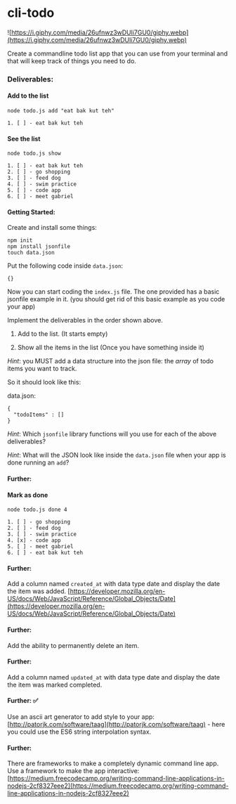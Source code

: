 # cli-todo

![https://i.giphy.com/media/26ufnwz3wDUli7GU0/giphy.webp](https://i.giphy.com/media/26ufnwz3wDUli7GU0/giphy.webp)

Create a commandline todo list app that you can use from your terminal and that will keep track of things you need to do.

### Deliverables:

#### Add to the list

```
node todo.js add "eat bak kut teh"
```

```
1. [ ] - eat bak kut teh
```

#### See the list

```
node todo.js show
```

```
1. [ ] - eat bak kut teh
2. [ ] - go shopping
3. [ ] - feed dog
4. [ ] - swim practice
5. [ ] - code app
6. [ ] - meet gabriel
```



#### Getting Started:
Create and install some things:
```
npm init
npm install jsonfile
touch data.json
```

Put the following code inside `data.json`:
```
{}
```

Now you can start coding the `index.js` file. The one provided has a basic jsonfile example in it. (you should get rid of this basic example as you code your app)

Implement the deliverables in the order shown above.

1. Add to the list. (It starts empty)

1. Show all the items in the list (Once you have something inside it)

*Hint*: you MUST add a data structure into the json file: the *array* of todo items you want to track.

So it should look like this:

data.json:
```
{
  "todoItems" : []
}
```

*Hint*:
Which `jsonfile` library functions will you use for each of the above deliverables?

*Hint*:
What will the JSON look like inside the `data.json` file when your app is done running an `add`?

#### Further:

#### Mark as done

```
node todo.js done 4
```

```
1. [ ] - go shopping
2. [ ] - feed dog
3. [ ] - swim practice
4. [x] - code app
5. [ ] - meet gabriel
6. [ ] - eat bak kut teh
```

#### Further:
Add a column named `created_at` with data type date and display the date the item was added. [https://developer.mozilla.org/en-US/docs/Web/JavaScript/Reference/Global_Objects/Date](https://developer.mozilla.org/en-US/docs/Web/JavaScript/Reference/Global_Objects/Date)

#### Further:
Add the ability to permanently delete an item.

#### Further:
Add a column named `updated_at` with data type date and display the date the item was marked completed.

#### Further: ✅
Use an ascii art generator to add style to your app: [http://patorjk.com/software/taag](http://patorjk.com/software/taag) - here you could use the ES6 string interpolation syntax.

#### Further:
There are frameworks to make a completely dynamic command line app. Use a framework to make the app interactive: [https://medium.freecodecamp.org/writing-command-line-applications-in-nodejs-2cf8327eee2](https://medium.freecodecamp.org/writing-command-line-applications-in-nodejs-2cf8327eee2)